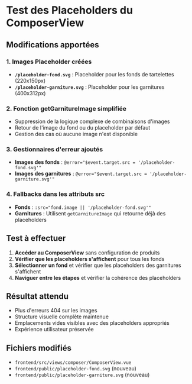 # Test des Placeholders du ComposerView

## Modifications apportées

### 1. Images Placeholder créées
- **`/placeholder-fond.svg`** : Placeholder pour les fonds de tartelettes (220x150px)
- **`/placeholder-garniture.svg`** : Placeholder pour les garnitures (400x312px)

### 2. Fonction getGarnitureImage simplifiée
- Suppression de la logique complexe de combinaisons d'images
- Retour de l'image du fond ou du placeholder par défaut
- Gestion des cas où aucune image n'est disponible

### 3. Gestionnaires d'erreur ajoutés
- **Images des fonds** : `@error="$event.target.src = '/placeholder-fond.svg'"`
- **Images des garnitures** : `@error="$event.target.src = '/placeholder-garniture.svg'"`

### 4. Fallbacks dans les attributs src
- **Fonds** : `:src="fond.image || '/placeholder-fond.svg'"`
- **Garnitures** : Utilisent `getGarnitureImage` qui retourne déjà des placeholders

## Test à effectuer

1. **Accéder au ComposerView** sans configuration de produits
2. **Vérifier que les placeholders s'affichent** pour tous les fonds
3. **Sélectionner un fond** et vérifier que les placeholders des garnitures s'affichent
4. **Naviguer entre les étapes** et vérifier la cohérence des placeholders

## Résultat attendu
- Plus d'erreurs 404 sur les images
- Structure visuelle complète maintenue
- Emplacements vides visibles avec des placeholders appropriés
- Expérience utilisateur préservée

## Fichiers modifiés
- `frontend/src/views/composer/ComposerView.vue`
- `frontend/public/placeholder-fond.svg` (nouveau)
- `frontend/public/placeholder-garniture.svg` (nouveau)
